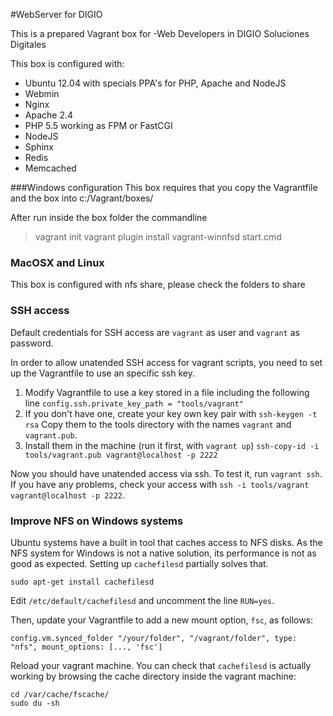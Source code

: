 #WebServer for DIGIO

This is a prepared Vagrant box for -Web Developers in DIGIO Soluciones Digitales

This box is configured with:

* Ubuntu 12.04 with specials PPA's for PHP, Apache and NodeJS
* Webmin
* Nginx
* Apache 2.4
* PHP 5.5 working as FPM or FastCGI
* NodeJS
* Sphinx
* Redis
* Memcached

###Windows configuration
This box requires that you copy the Vagrantfile and the box into c:/Vagrant/boxes/

After run inside the box folder the commandline
> vagrant init
> vagrant plugin install vagrant-winnfsd
> start.cmd

### MacOSX and Linux
This box is configured with nfs share, please check the folders to share

### SSH access
Default credentials for SSH access are `vagrant` as user and `vagrant` as password.

In order to allow unatended SSH access for vagrant scripts, you need to set up the Vagrantfile to use an specific ssh key.

1. Modify Vagrantfile to use a key stored in a file including the following line
`config.ssh.private_key_path = "tools/vagrant"`
2. If you don't have one, create your key own key pair with `ssh-keygen -t rsa`
Copy them to the tools directory with the names `vagrant` and `vagrant.pub`.
3. Install them in the machine (run it first, with `vagrant up`)
`ssh-copy-id -i tools/vagrant.pub vagrant@localhost -p 2222`

Now you should have unatended access via ssh. To test it, run `vagrant ssh`. If you have any problems, check your access with `ssh -i tools/vagrant vagrant@localhost -p 2222`.


### Improve NFS on Windows systems
Ubuntu systems have a built in tool that caches access to NFS disks. As the NFS system for Windows is not a native solution, its performance is not as good as expected. Setting up `cachefilesd` partially solves that. 

```
sudo apt-get install cachefilesd
```

Edit `/etc/default/cachefilesd` and uncomment the line `RUN=yes`.

Then, update your Vagrantfile to add a new mount option, `fsc`, as follows:

```
config.vm.synced_folder "/your/folder", "/vagrant/folder", type: "nfs", mount_options: [..., 'fsc']
```

Reload your vagrant machine. You can check that `cachefilesd` is actually working by browsing the cache directory inside the vagrant machine:

```
cd /var/cache/fscache/
sudo du -sh
```